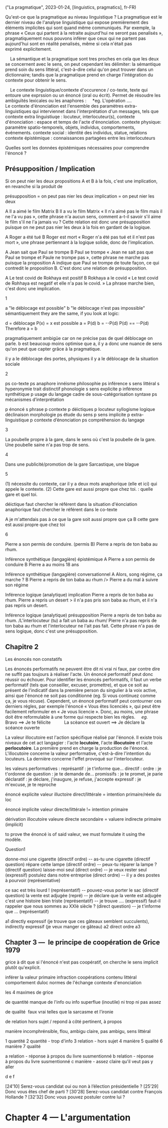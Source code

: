 ("La pragmatique", 2023-01-24, [linguistics, pragmatics], fr-FR)

<span class="lettrine">Q</span>u'est-ce que la pragmatique au niveau linguistique ? La pragmatique est le dernier niveau de l'analyse linguistique qui expose premièrement des éléments implicites qui sont quand même communiqués. Par exemple, la phrase « Ceux qui partent à la retraite aujourd'hui ne seront pas penalisés », pragmatiquement nous pouvons inférer que ceux qui ne partent pas aujourd'hui sont en réalité penalisés, même si cela n'était pas exprimé explicitement.

    La sémantique et la pragmatique sont tres proches en cela que les deux se concernent avec le sens, on peut cependant les délimiter: la sémantique prend soin du sens littéral, c'est-à-dire celui qu'on peut trouver dans un dictionnaire; tandis que la pragmatique prend en charge l'intégration du contexte pour obtenir le sens.

    Le contexte linguistique/contexte d'occurence / co-texte, texte qui entoure une exprssion ou un énoncé (oral ou écrit). Permet de résoudre les ambiguïtés lexicales ou les anaphores :
    *eg. L'opération ....\
Le contexte d'énonciation est l'ensemble des paramètres extra-linguistiques qui interviennet dans l'interprétation d'un messages, tels que 
contexte extra linguistiuqe : locuteur, interlocuteur(s), 
contexte d'énonciation : espace et temps de l'acte d'énonciation. 
contexte physique: paramètre spatio-temporels, objets, individus, comportements, événements. 
contexte social : identité des individus, statue, relations
contexte épistémique : connaissances partagées entre les interlocuteurs 

Quelles sont les données épistémiques nécessaires pour comprendre l'énoncé ?

## Présupposition / Implication

Si on peut nier les deux propositions A et B à la fois, c'est une implication, en revanche si la produit de 

présupposition = on peut pas nier les deux
implication = on peut nier les deux

A Il a aimé le film Matrix
B Il a vu le film Matrix
« Il n'a aimé pas le film mais il ne l'a vu pas », cette phrase n'a aucun sens, comment a-t-il savoir s'il aime le film s'il ne l'a jamais vu ? Cette relation est donc une présupposition puisque on ne peut pas nier les deux à la fois en gardant de la logique.

A Roger a été tué
B Roger est mort 
« Roger n'a été pas tué et il n'est pas mort », une phrase pertiennant à la logique solide, donc de l'implication.

A Jean sait que Paul se trompe
B Paul se trompe
« Jean ne sait pas que Paul se trompe et Paule ne trompe pas », cette phrase ne marche pas puisque la proposition A indique que Paul se trompe de toute façon, ce qui contredit le proposition B. C'est donc une relation de présupposition.

A Le test covid de Rokhaya est positif
B Rokhaya a le covid
« Le test covid de Rohhaya est negatif et elle n'a pas le covid. » La phrase marche bien, c'est donc une implication.

1

a "le déblocage est possible"
b "le déblocage n'est pas impossible"
sémantiquement they are the same, if you look at logic:

d = déblocage
P(x) = x est possible
a = P(d)
b = --P(d)
P(d) == --P(d)
Therefore a = b


pragmatiquement ambigüe car on ne précise pas de quel déblocage on parle. 
b est beaucoup moins optimise que a, il y a donc une nuance de sens qu'on peut que capter grâce à la pragmatique.

il y a le déblocage des portes, physiques 
il y a le déblocage de la situation sociale

2

ps co-texte
ps anaphore
   innéisme 					philosophie
ps inférence
s  sens littéral
s  hyperonymie
   trait distinctif 			phonologie
s  sens explicite
p  inférence synthétique
p  usage du langage
   cadre de sous-catégorisation	syntaxe
ps mécanismes d’interprétation 

p  énoncé
s  phrase
p  contexte
p  déictiques
p  locuteur
   syllogisme 					logique
   déclinaison 					morphologie
ps étude du sens
p  sens implicite
p  extra-linguistique
p  contexte d’énonciation
ps compréhension du langage


3 

La poubelle propre à la gare, dans le sens où c'est la poubelle de la gare. Une poubelle saine n'a pas trop de sens.

4 

Dans une publicité/promotion de la gare
Sarcastique, une blague


5 

(1) nécessite du contexte, car il y a deux mots anaphorique (elle et ici) qui appele le contexte. 
(2) Cette gare est aussi propre que chez toi. : quelle gare et quel toi.

déictique   faut chercher le référent dans la situation d'éonciation
anaphorique faut chercher le référent dans le co-texte

A je m'attendais pas à ce que la gare soit aussi propre que ça
B cette gare est aussi propre que chez toi


6

Pierre a son permis de conduire. (permis B)
Pierre a repris de ton baba au rhum.

Inférence synthétique (langagière) épistémique
A Pierre a son permis de conduire 
B Pierre a au moins 18 ans 

Inférence synthétique (langagière) conversationnel
A Alors, song régime, ça marche ? 
B Pierre a repris de ton baba au rhum
/> Pierre a du mal à suivre son régime


Inférence logique (analytique) implication
Pierre a repris de ton baba au rhum.
Pierre a repris un desert
\> il n'a pas pris son baba au rhum, et il n'a pas repris un desert.

Inférence logique (analytique) présupposition
Pierre a repris de ton baba au rhum.
/L'interlocuteur (tu) a fait un baba au rhum/
Pierre n'a pas repris de ton baba au rhum et l'interlocuteur ne l'ait pas fait. Cette phrase n'a pas de sens logique, donc c'est une présupposition.


## Chapitre 2

Les énoncés non constatifs

Les énoncés performatifs ne peuvent être dit ni vrai ni faux, par contre dire ne suffit pas toujours à réaliser l'acte. Un énoncé performatif peut donc réussir ou échouer. Pour identifier les énoncés performatifs, il faut un verbe performatif (tels que conseiller, excuser, promettre), et que ce soit au présent de l'indicatif dans la première person du singulier à la voix active, ainsi que l'énoncé ne soit pas conditionné (eg. Si vous continuez comme ça, je vous récuse). Cependent, un énoncé performatif peut contourner ces derniers régles, par exemple l'énoncé « Vous êtes licenciés », qui peut être facilement reformuler en « Je vous licencie ». Donc, au moins, une phrase doit être reformulable à une forme qui respecte bien les règles.
    *eg.* Bravo ==> Je te félicite
          La scèance est ouvert ==> Je déclare la scéance ouverte

La valeur illocutoire est l'action spécifique réalisé par l'énoncé. Il existe trois niveaux de cet act langagier : l'acte **locutoire**, l'acte **illocutoire** et l'acte **perlocutoire**. La première prend en charge la production de l'énoncé. L'illocutoire concerne la valeur performative, c'est-à-dire l'intention du locuteurs. La dernière concerne l'effet provoqué sur l'interlocuteur.


les valeurs performatives :
   représantif : je t'informe que...
   directif : ordre : je t'ordonne de
              question : je te demande de...
   promissifs : je te promet, je parie
   déclaratif : je déclare, j'inaugure, je refuse, j'accepte
   expressif : je m'excuse, je te reproche

énoncé explicite
valeur illuctoire direct/littérale = intention primaire/réele du loc

énoncé implicite
valeur directe/littérale != intention primaire


dérivation illocutoire
valeure directe secondaire = valuere indirecte primaire (implicit)


to prove the énoncé is of said valeur, we must formulate it using the modèle.


Question1

donne-moi une cigarette (directif ordre) -- as-tu une cigarette (directif question)
répare cette lampe (directif ordre) -- peux-tu réparer la lampe ? (directif question)
laisse-moi seul (direct ordre) -- je veux rester seul (expressif)
postulez dans notre entreprise (direct ordre) -- il y a des postes à pourvoir (représentative)


ce sac est très lourd ! (représentatif) -- pouvez-vous porter le sac (directif question)
la vente est adjugée (repré) -- je déclare que la vente est adjugée
c'est une histoire bien triste (représentatif) -- je trouve .... (expressif)
faut-il rappeler que nous sommes au XXIè siècle ? (direct question) -- je t'informe que ... (représentatif)


a1 directly expressif (je trouve que ces gâteaux semblent succulents), indirectly expressif (je veux manger ce gâteau)
a2 direct ordre
a3 




## Chapter 3 —  le principe de coopération de Grice 1979

grice à dit que si l'énoncé n'est pas coopératif, on cherche le sens implicit plutôt qu'explicit.

inférer la valeur primaire
   infraction coopérations
   contenu littéral
   comportement duloc
   normes de l'échange
   contexte d'enonciation


les 4 maximes de grice

de quantité
   manque de l'info ou info superflue (inoutile)
   ni trop ni pas assez

de qualité 
   faux
   vrai
   telles que la sarcasme et l'ironie

de relation 
   hors sujet / repond à côté
   pertinent, à propos

manière
   incomphrénsible, flou, ambigu
   claire, pas ambigu, sens littéral 


1 quantité
2 quantité - trop d'info
3 relation - hors sujet
4 manière
5 qualité 
6 manière
7 qualité



a relation - réponse à propos du livre susmentionné
b relation - réponse à propos du livre susmentionné
c manière - assez claire qu'il veut pas y aller

d 
e
f








[24’10] Serez-vous candidat oui ou non à l’élection
présidentielle ?
[25’29] Donc vous êtes chef de parti ?
[30’28] Serez-vous candidat contre François Hollande ?
[32’32] Donc vous pouvez postuler contre lui ?



# Chapter 4 — L'argumentation


